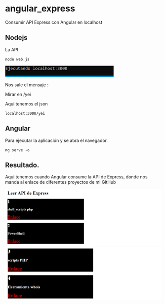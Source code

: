 # angular_express
Consumir API Express con Angular en localhost

## Nodejs


La API
~~~~
node web.js
~~~~

<img src="IMG/node-api.PNG">

Nos sale el mensaje :

Mirar en /yei

Aqui tenemos el json

~~~~
localhost:3000/yei
~~~~


## Angular

Para ejecutar la aplicación y se abra el navegador.
~~~~
ng serve -o
~~~~

## Resultado.

Aqui tenemos cuando Angular consume la API de Express, donde nos manda al enlace de diferentes proyectos de mi GitHub

<img src="IMG/angular-primero.PNG">
<img src="IMG/angular-segundo.PNG">

